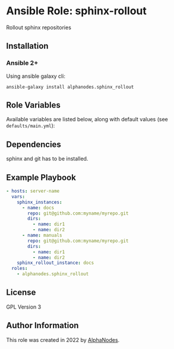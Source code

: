 # Ansible Role: sphinx-rollout

Rollout sphinx repositories

## Installation

### Ansible 2+

Using ansible galaxy cli:

```shell
ansible-galaxy install alphanodes.sphinx_rollout
```

## Role Variables

Available variables are listed below, along with default values (see `defaults/main.yml`):

## Dependencies

sphinx and git has to be installed.

## Example Playbook

```yaml
- hosts: server-name
  vars:
    sphinx_instances:
      - name: docs
        repo: git@github.com:myname/myrepo.git
        dirs:
          - name: dir1
          - name: dir2
      - name: manuals
        repo: git@github.com:myname/myrepo.git
        dirs:
          - name: dir1
          - name: dir2
    sphinx_rollout_instance: docs
  roles:
    - alphanodes.sphinx_rollout
```

## License

GPL Version 3

## Author Information

This role was created in 2022 by [AlphaNodes](https://alphanodes.com/).
